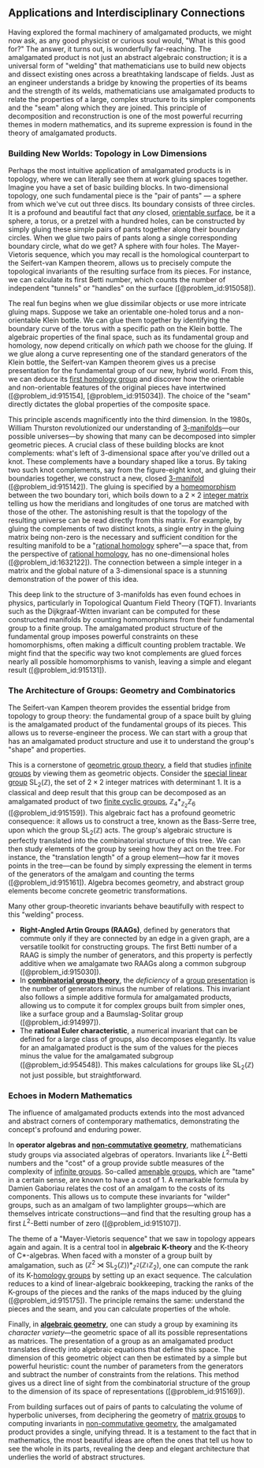 ## Applications and Interdisciplinary Connections

Having explored the formal machinery of amalgamated products, we might now ask, as any good physicist or curious soul would, "What is this good for?" The answer, it turns out, is wonderfully far-reaching. The amalgamated product is not just an abstract algebraic construction; it is a universal form of "welding" that mathematicians use to build new objects and dissect existing ones across a breathtaking landscape of fields. Just as an engineer understands a bridge by knowing the properties of its beams and the strength of its welds, mathematicians use amalgamated products to relate the properties of a large, complex structure to its simpler components and the "seam" along which they are joined. This principle of decomposition and reconstruction is one of the most powerful recurring themes in modern mathematics, and its supreme expression is found in the theory of amalgamated products.

### Building New Worlds: Topology in Low Dimensions

Perhaps the most intuitive application of amalgamated products is in topology, where we can literally see them at work gluing spaces together. Imagine you have a set of basic building blocks. In two-dimensional topology, one such fundamental piece is the "pair of pants" — a sphere from which we've cut out three discs. Its boundary consists of three circles. It is a profound and beautiful fact that *any* closed, [orientable surface](@article_id:273751), be it a sphere, a torus, or a pretzel with a hundred holes, can be constructed by simply gluing these simple pairs of pants together along their boundary circles. When we glue two pairs of pants along a single corresponding boundary circle, what do we get? A sphere with four holes. The Mayer-Vietoris sequence, which you may recall is the homological counterpart to the Seifert-van Kampen theorem, allows us to precisely compute the topological invariants of the resulting surface from its pieces. For instance, we can calculate its first Betti number, which counts the number of independent "tunnels" or "handles" on the surface ([@problem_id:915058]).

The real fun begins when we glue dissimilar objects or use more intricate gluing maps. Suppose we take an orientable one-holed torus and a non-orientable Klein bottle. We can glue them together by identifying the boundary curve of the torus with a specific path on the Klein bottle. The algebraic properties of the final space, such as its fundamental group and homology, now depend critically on *which* path we choose for the gluing. If we glue along a curve representing one of the standard generators of the Klein bottle, the Seifert-van Kampen theorem gives us a precise presentation for the fundamental group of our new, hybrid world. From this, we can deduce its [first homology group](@article_id:144824) and discover how the orientable and non-orientable features of the original pieces have intertwined ([@problem_id:915154], [@problem_id:915034]). The choice of the "seam" directly dictates the global properties of the composite space.

This principle ascends magnificently into the third dimension. In the 1980s, William Thurston revolutionized our understanding of [3-manifolds](@article_id:198532)—our possible universes—by showing that many can be decomposed into simpler geometric pieces. A crucial class of these building blocks are knot complements: what's left of 3-dimensional space after you've drilled out a knot. These complements have a boundary shaped like a torus. By taking two such knot complements, say from the figure-eight knot, and gluing their boundaries together, we construct a new, closed [3-manifold](@article_id:192990) ([@problem_id:915142]). The gluing is specified by a [homeomorphism](@article_id:146439) between the two boundary tori, which boils down to a $2 \times 2$ [integer matrix](@article_id:151148) telling us how the meridians and longitudes of one torus are matched with those of the other. The astonishing result is that the topology of the resulting universe can be read directly from this matrix. For example, by gluing the complements of two distinct knots, a single entry in the gluing matrix being non-zero is the necessary and sufficient condition for the resulting manifold to be a "[rational homology](@article_id:262620) sphere"—a space that, from the perspective of [rational homology](@article_id:262620), has no one-dimensional holes ([@problem_id:1632122]). The connection between a simple integer in a matrix and the global nature of a 3-dimensional space is a stunning demonstration of the power of this idea.

This deep link to the structure of 3-manifolds has even found echoes in physics, particularly in Topological Quantum Field Theory (TQFT). Invariants such as the Dijkgraaf-Witten invariant can be computed for these constructed manifolds by counting homomorphisms from their fundamental group to a finite group. The amalgamated product structure of the fundamental group imposes powerful constraints on these homomorphisms, often making a difficult counting problem tractable. We might find that the specific way two knot complements are glued forces nearly all possible homomorphisms to vanish, leaving a simple and elegant result ([@problem_id:915131]).

### The Architecture of Groups: Geometry and Combinatorics

The Seifert-van Kampen theorem provides the essential bridge from topology to group theory: the fundamental group of a space built by gluing is the amalgamated product of the fundamental groups of its pieces. This allows us to reverse-engineer the process. We can start with a group that has an amalgamated product structure and use it to understand the group's "shape" and properties.

This is a cornerstone of [geometric group theory](@article_id:142090), a field that studies [infinite groups](@article_id:146511) by viewing them as geometric objects. Consider the [special linear group](@article_id:139044) $\text{SL}_2(\mathbb{Z})$, the set of $2\times 2$ integer matrices with determinant 1. It is a classical and deep result that this group can be decomposed as an amalgamated product of two [finite cyclic groups](@article_id:146804), $\mathbb{Z}_4 *_{\mathbb{Z}_2} \mathbb{Z}_6$ ([@problem_id:915159]). This algebraic fact has a profound geometric consequence: it allows us to construct a tree, known as the Bass-Serre tree, upon which the group $\text{SL}_2(\mathbb{Z})$ acts. The group's algebraic structure is perfectly translated into the combinatorial structure of this tree. We can then study elements of the group by seeing how they act on the tree. For instance, the "translation length" of a group element—how far it moves points in the tree—can be found by simply expressing the element in terms of the generators of the amalgam and counting the terms ([@problem_id:915161]). Algebra becomes geometry, and abstract group elements become concrete geometric transformations.

Many other group-theoretic invariants behave beautifully with respect to this "welding" process.
- **Right-Angled Artin Groups (RAAGs)**, defined by generators that commute only if they are connected by an edge in a given graph, are a versatile toolkit for constructing groups. The first Betti number of a RAAG is simply the number of generators, and this property is perfectly additive when we amalgamate two RAAGs along a common subgroup ([@problem_id:915030]).
- In **[combinatorial group theory](@article_id:188374)**, the *deficiency* of a [group presentation](@article_id:140217) is the number of generators minus the number of relations. This invariant also follows a simple additive formula for amalgamated products, allowing us to compute it for complex groups built from simpler ones, like a surface group and a Baumslag-Solitar group ([@problem_id:914997]).
- The **rational Euler characteristic**, a numerical invariant that can be defined for a large class of groups, also decomposes elegantly. Its value for an amalgamated product is the sum of the values for the pieces minus the value for the amalgamated subgroup ([@problem_id:954548]). This makes calculations for groups like $\text{SL}_2(\mathbb{Z})$ not just possible, but straightforward.

### Echoes in Modern Mathematics

The influence of amalgamated products extends into the most advanced and abstract corners of contemporary mathematics, demonstrating the concept's profound and enduring power.

In **operator algebras and [non-commutative geometry](@article_id:159852)**, mathematicians study groups via associated algebras of operators. Invariants like $L^2$-Betti numbers and the "cost" of a group provide subtle measures of the complexity of [infinite groups](@article_id:146511). So-called [amenable groups](@article_id:199791), which are "tame" in a certain sense, are known to have a cost of 1. A remarkable formula by Damien Gaboriau relates the cost of an amalgam to the costs of its components. This allows us to compute these invariants for "wilder" groups, such as an amalgam of two lamplighter groups—which are themselves intricate constructions—and find that the resulting group has a first $L^2$-Betti number of zero ([@problem_id:915107]).

The theme of a "Mayer-Vietoris sequence" that we saw in topology appears again and again. It is a central tool in **algebraic K-theory** and the K-theory of C*-algebras. When faced with a monster of a group built by amalgamation, such as $(\mathbb{Z}^2 \rtimes \text{SL}_2(\mathbb{Z})) *_{\mathbb{Z}^2} (\mathbb{Z} \wr \mathbb{Z}_2)$, one can compute the rank of its K-[homology groups](@article_id:135946) by setting up an exact sequence. The calculation reduces to a kind of linear-algebraic bookkeeping, tracking the ranks of the K-groups of the pieces and the ranks of the maps induced by the gluing ([@problem_id:915175]). The principle remains the same: understand the pieces and the seam, and you can calculate properties of the whole.

Finally, in **[algebraic geometry](@article_id:155806)**, one can study a group by examining its *character variety*—the geometric space of all its possible representations as matrices. The presentation of a group as an amalgamated product translates directly into algebraic equations that define this space. The dimension of this geometric object can then be estimated by a simple but powerful heuristic: count the number of parameters from the generators and subtract the number of constraints from the relations. This method gives us a direct line of sight from the combinatorial structure of the group to the dimension of its space of representations ([@problem_id:915169]).

From building surfaces out of pairs of pants to calculating the volume of hyperbolic universes, from deciphering the geometry of [matrix groups](@article_id:136970) to computing invariants in [non-commutative geometry](@article_id:159852), the amalgamated product provides a single, unifying thread. It is a testament to the fact that in mathematics, the most beautiful ideas are often the ones that tell us how to see the whole in its parts, revealing the deep and elegant architecture that underlies the world of abstract structures.